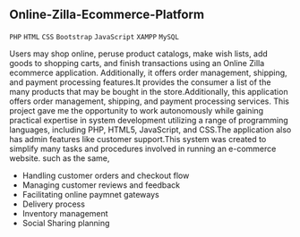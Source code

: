 ## Online-Zilla-Ecommerce-Platform
`PHP` `HTML` `CSS` `Bootstrap` `JavaScript` `XAMPP` `MySQL`


Users may shop online, peruse product catalogs, make wish lists, add goods to shopping carts, and finish transactions using an Online Zilla ecommerce application. Additionally, it offers order management, shipping, and payment processing features.It provides the consumer a list of the many products that may be bought in the store.Additionally, this application offers order management, shipping, and payment processing services.
This project gave me the opportunity to work autonomously while gaining practical expertise in system development utilizing a range of programming languages, including PHP, HTML5, JavaScript, and CSS.The application also has admin features like customer support.This system was created to simplify many tasks and procedures involved in running an e-commerce website. such as the same, 
- Handling customer orders and checkout flow
- Managing customer reviews and feedback
- Facilitating online paymnet gateways
- Delivery process
- Inventory management
- Social Sharing planning 

